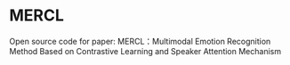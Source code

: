 # MERCL
Open source code for paper: MERCL：Multimodal Emotion Recognition Method Based on Contrastive Learning and Speaker Attention Mechanism
